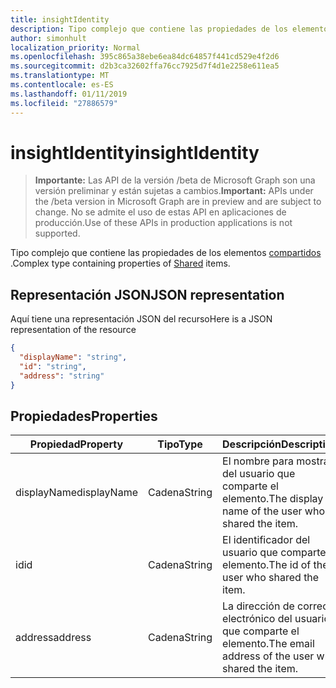 ```yaml
---
title: insightIdentity
description: Tipo complejo que contiene las propiedades de los elementos compartidos.
author: simonhult
localization_priority: Normal
ms.openlocfilehash: 395c865a38ebe6ea84dc64857f441cd529e4f2d6
ms.sourcegitcommit: d2b3ca32602ffa76cc7925d7f4d1e2258e611ea5
ms.translationtype: MT
ms.contentlocale: es-ES
ms.lasthandoff: 01/11/2019
ms.locfileid: "27886579"
---
```

# <a name="insightidentity"></a><span data-ttu-id="55416-103">insightIdentity</span><span class="sxs-lookup"><span data-stu-id="55416-103">insightIdentity</span></span>

> <span data-ttu-id="55416-104">**Importante:** Las API de la versión /beta de Microsoft Graph son una versión preliminar y están sujetas a cambios.</span><span class="sxs-lookup"><span data-stu-id="55416-104">**Important:** APIs under the /beta version in Microsoft Graph are in preview and are subject to change.</span></span> <span data-ttu-id="55416-105">No se admite el uso de estas API en aplicaciones de producción.</span><span class="sxs-lookup"><span data-stu-id="55416-105">Use of these APIs in production applications is not supported.</span></span>

<span data-ttu-id="55416-106">Tipo complejo que contiene las propiedades de los elementos [compartidos](insights-shared.md) .</span><span class="sxs-lookup"><span data-stu-id="55416-106">Complex type containing properties of [Shared](insights-shared.md) items.</span></span> 

## <a name="json-representation"></a><span data-ttu-id="55416-107">Representación JSON</span><span class="sxs-lookup"><span data-stu-id="55416-107">JSON representation</span></span>
<span data-ttu-id="55416-108">Aquí tiene una representación JSON del recurso</span><span class="sxs-lookup"><span data-stu-id="55416-108">Here is a JSON representation of the resource</span></span>

```json
{
  "displayName": "string",
  "id": "string",
  "address": "string"
}
```

## <a name="properties"></a><span data-ttu-id="55416-109">Propiedades</span><span class="sxs-lookup"><span data-stu-id="55416-109">Properties</span></span>

| <span data-ttu-id="55416-110">Propiedad</span><span class="sxs-lookup"><span data-stu-id="55416-110">Property</span></span>              | <span data-ttu-id="55416-111">Tipo</span><span class="sxs-lookup"><span data-stu-id="55416-111">Type</span></span>          | <span data-ttu-id="55416-112">Descripción</span><span class="sxs-lookup"><span data-stu-id="55416-112">Description</span></span>  |
| -------------         |-----------    | -------------|
| <span data-ttu-id="55416-113">displayName</span><span class="sxs-lookup"><span data-stu-id="55416-113">displayName</span></span>       | <span data-ttu-id="55416-114">Cadena</span><span class="sxs-lookup"><span data-stu-id="55416-114">String</span></span>          | <span data-ttu-id="55416-115">El nombre para mostrar del usuario que comparte el elemento.</span><span class="sxs-lookup"><span data-stu-id="55416-115">The display name of the user who shared the item.</span></span> |
| <span data-ttu-id="55416-116">id</span><span class="sxs-lookup"><span data-stu-id="55416-116">id</span></span>              | <span data-ttu-id="55416-117">Cadena</span><span class="sxs-lookup"><span data-stu-id="55416-117">String</span></span>        | <span data-ttu-id="55416-118">El identificador del usuario que comparte el elemento.</span><span class="sxs-lookup"><span data-stu-id="55416-118">The id of the user who shared the item.</span></span>     |
| <span data-ttu-id="55416-119">address</span><span class="sxs-lookup"><span data-stu-id="55416-119">address</span></span>             | <span data-ttu-id="55416-120">Cadena</span><span class="sxs-lookup"><span data-stu-id="55416-120">String</span></span>      | <span data-ttu-id="55416-121">La dirección de correo electrónico del usuario que comparte el elemento.</span><span class="sxs-lookup"><span data-stu-id="55416-121">The email address of the user who shared the item.</span></span>  |
